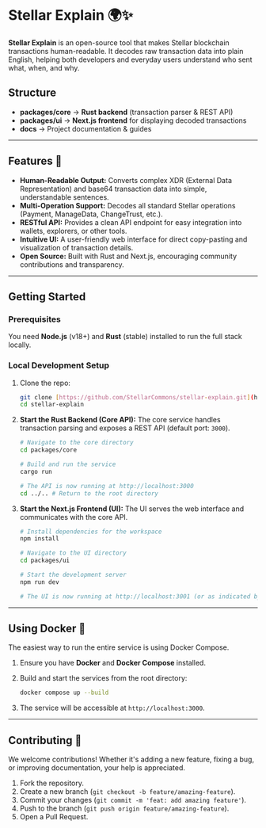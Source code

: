 # Stellar Explain 🌍✨

**Stellar Explain** is an open-source tool that makes Stellar blockchain transactions human-readable. It decodes raw transaction data into plain English, helping both developers and everyday users understand who sent what, when, and why.

## Structure
- **packages/core** → **Rust backend** (transaction parser & REST API)
- **packages/ui** → **Next.js frontend** for displaying decoded transactions
- **docs** → Project documentation & guides

***

## Features 🚀
* **Human-Readable Output:** Converts complex XDR (External Data Representation) and base64 transaction data into simple, understandable sentences.
* **Multi-Operation Support:** Decodes all standard Stellar operations (Payment, ManageData, ChangeTrust, etc.).
* **RESTful API:** Provides a clean API endpoint for easy integration into wallets, explorers, or other tools.
* **Intuitive UI:** A user-friendly web interface for direct copy-pasting and visualization of transaction details.
* **Open Source:** Built with Rust and Next.js, encouraging community contributions and transparency.

***

## Getting Started

### Prerequisites

You need **Node.js** (v18+) and **Rust** (stable) installed to run the full stack locally.

### Local Development Setup

1.  Clone the repo:
    ```bash
    git clone [https://github.com/StellarCommons/stellar-explain.git](https://github.com/StellarCommons/stellar-explain.git)
    cd stellar-explain
    ```

2.  **Start the Rust Backend (Core API):**
    The core service handles transaction parsing and exposes a REST API (default port: `3000`).
    ```bash
    # Navigate to the core directory
    cd packages/core

    # Build and run the service
    cargo run

    # The API is now running at http://localhost:3000
    cd ../.. # Return to the root directory
    ```

3.  **Start the Next.js Frontend (UI):**
    The UI serves the web interface and communicates with the core API.
    ```bash
    # Install dependencies for the workspace
    npm install

    # Navigate to the UI directory
    cd packages/ui

    # Start the development server
    npm run dev

    # The UI is now running at http://localhost:3001 (or as indicated by Next.js)
    ```

***

## Using Docker 🐳

The easiest way to run the entire service is using Docker Compose.

1.  Ensure you have **Docker** and **Docker Compose** installed.
2.  Build and start the services from the root directory:

    ```bash
    docker compose up --build
    ```

3.  The service will be accessible at `http://localhost:3000`.

***

## Contributing 🤝

We welcome contributions! Whether it's adding a new feature, fixing a bug, or improving documentation, your help is appreciated.

1.  Fork the repository.
2.  Create a new branch (`git checkout -b feature/amazing-feature`).
3.  Commit your changes (`git commit -m 'feat: add amazing feature'`).
4.  Push to the branch (`git push origin feature/amazing-feature`).
5.  Open a Pull Request.
